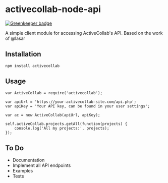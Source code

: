# activecollab-node-api

[![Greenkeeper badge](https://badges.greenkeeper.io/cobraz/activecollab-node-api.svg)](https://greenkeeper.io/)

A simple client module for accessing ActiveCollab's API.
Based on the work of @lasar

## Installation

	npm install activecollab

## Usage

	var ActiveCollab = require('activecollab');

	var apiUrl = 'https://your-activecollab-site.com/api.php';
	var apiKey = 'Your API key, can be found in your user settings';

	var ac = new ActiveCollab(apiUrl, apiKey);

	self.activeCollab.projects.getAll(function(projects) {
		console.log('All my projects:', projects);
	});

## To Do

- Documentation
- Implement all API endpoints
- Examples
- Tests
